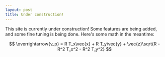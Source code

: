 ```yaml
---
layout: post
title: Under construction!
---
```


This site is currently under construction! Some features are being added, and some fine tuning is being done. Here's some math in the meantime:

$$ \overrightarrow{v_p} = R T_x\vec{x} + R T_y\vec{y} + \vec{z}\sqrt{R - R^2 T_x^2 - R^2 T_y^2} $$ 